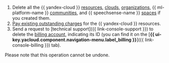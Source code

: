 1. Delete all the {{ yandex-cloud }} [resources](../../resource-manager/concepts/resources-hierarchy.md#rm-resources), [clouds](../../organization/concepts/manage-services.md#cloud), [organizations](../../organization/concepts/membership.md), {{ ml-platform-name }} [communities](../../datasphere/concepts/community.md), and {{ speechsense-name }} [spaces](../../speechsense/concepts/resources-hierarchy.md#space) if you created them.
1. [Pay existing outstanding charges](../../billing/concepts/billing-threshold.md#arrears) for the {{ yandex-cloud }} resources.
1. Send a request to [technical support]({{ link-console-support }}) to delete the [billing account](../../billing/concepts/billing-account.md), indicating its ID (you can find it on the [**{{ ui-key.yacloud.component.navigation-menu.label_billing }}**]({{ link-console-billing }}) tab).

Please note that this operation cannot be undone.